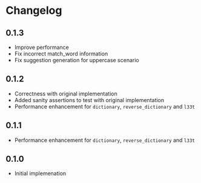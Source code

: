 # Changelog

## 0.1.3

- Improve performance
- Fix incorrect match_word information
- Fix suggestion generation for uppercase scenario

## 0.1.2

- Correctness with original implementation
- Added sanity assertions to test with original implementation
- Performance enhancement for `dictionary`, `reverse_dictionary` and `l33t`

## 0.1.1

- Performance enhancement for `dictionary`, `reverse_dictionary` and `l33t`

## 0.1.0

- Initial implemenation
